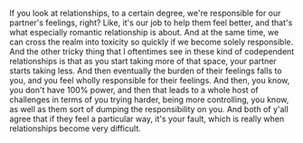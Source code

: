  If you look at relationships, to a certain degree, we're responsible for our partner's feelings, right? Like, it's our job to help them feel better, and that's what especially romantic relationship is about. And at the same time, we can cross the realm into toxicity so quickly if we become solely responsible. And the other tricky thing that I oftentimes see in these kind of codependent relationships is that as you start taking more of that space, your partner starts taking less. And then eventually the burden of their feelings falls to you, and you feel wholly responsible for their feelings. And then, you know, you don't have 100% power, and then that leads to a whole host of challenges in terms of you trying harder, being more controlling, you know, as well as them sort of dumping the responsibility on you. And both of y'all agree that if they feel a particular way, it's your fault, which is really when relationships become very difficult.